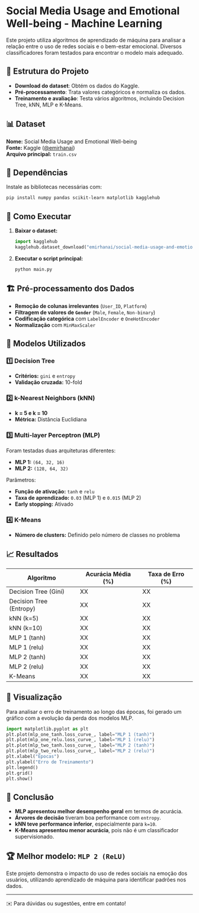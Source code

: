 # Social Media Usage and Emotional Well-being - Machine Learning

Este projeto utiliza algoritmos de aprendizado de máquina para analisar a relação entre o uso de redes sociais e o bem-estar emocional. Diversos classificadores foram testados para encontrar o modelo mais adequado.

## 📂 Estrutura do Projeto
- **Download do dataset**: Obtém os dados do Kaggle.
- **Pré-processamento**: Trata valores categóricos e normaliza os dados.
- **Treinamento e avaliação**: Testa vários algoritmos, incluindo Decision Tree, kNN, MLP e K-Means.

## 📊 Dataset
**Nome:** Social Media Usage and Emotional Well-being  
**Fonte:** Kaggle ([@emirhanai](https://www.kaggle.com/emirhanai))  
**Arquivo principal:** `train.csv`

## 🔧 Dependências

Instale as bibliotecas necessárias com:

```bash
pip install numpy pandas scikit-learn matplotlib kagglehub
```

## 🚀 Como Executar

1. **Baixar o dataset:**
   ```python
   import kagglehub
   kagglehub.dataset_download("emirhanai/social-media-usage-and-emotional-well-being")
   ```
2. **Executar o script principal:**
   ```bash
   python main.py
   ```

## 🏗️ Pré-processamento dos Dados

- **Remoção de colunas irrelevantes** (`User_ID`, `Platform`)
- **Filtragem de valores de `Gender`** (`Male`, `Female`, `Non-binary`)
- **Codificação categórica** com `LabelEncoder` e `OneHotEncoder`
- **Normalização** com `MinMaxScaler`

## 🧠 Modelos Utilizados

### 1️⃣ Decision Tree
- **Critérios:** `gini` e `entropy`
- **Validação cruzada:** 10-fold

### 2️⃣ k-Nearest Neighbors (kNN)
- **k = 5 e k = 10**
- **Métrica:** Distância Euclidiana

### 3️⃣ Multi-layer Perceptron (MLP)

Foram testadas duas arquiteturas diferentes:

- **MLP 1:** `(64, 32, 16)`
- **MLP 2:** `(128, 64, 32)`

Parâmetros:
- **Função de ativação:** `tanh` e `relu`
- **Taxa de aprendizado:** `0.03` (MLP 1) e `0.015` (MLP 2)
- **Early stopping:** Ativado

### 4️⃣ K-Means
- **Número de clusters:** Definido pelo número de classes no problema

## 📈 Resultados

| Algoritmo | Acurácia Média (%) | Taxa de Erro (%) |
|-----------|-------------------|----------------|
| Decision Tree (Gini) | XX | XX |
| Decision Tree (Entropy) | XX | XX |
| kNN (k=5) | XX | XX |
| kNN (k=10) | XX | XX |
| MLP 1 (tanh) | XX | XX |
| MLP 1 (relu) | XX | XX |
| MLP 2 (tanh) | XX | XX |
| MLP 2 (relu) | XX | XX |
| K-Means | XX | XX |

## 📌 Visualização

Para analisar o erro de treinamento ao longo das épocas, foi gerado um gráfico com a evolução da perda dos modelos MLP.

```python
import matplotlib.pyplot as plt
plt.plot(mlp_one_tanh.loss_curve_, label="MLP 1 (tanh)")
plt.plot(mlp_one_relu.loss_curve_, label="MLP 1 (relu)")
plt.plot(mlp_two_tanh.loss_curve_, label="MLP 2 (tanh)")
plt.plot(mlp_two_relu.loss_curve_, label="MLP 2 (relu)")
plt.xlabel("Épocas")
plt.ylabel("Erro de Treinamento")
plt.legend()
plt.grid()
plt.show()
```

## 📢 Conclusão
- **MLP apresentou melhor desempenho geral** em termos de acurácia.
- **Árvores de decisão** tiveram boa performance com `entropy`.
- **kNN teve performance inferior**, especialmente para `k=10`.
- **K-Means apresentou menor acurácia**, pois não é um classificador supervisionado.

## 🏆 Melhor modelo: `MLP 2 (ReLU)`

Este projeto demonstra o impacto do uso de redes sociais na emoção dos usuários, utilizando aprendizado de máquina para identificar padrões nos dados.

---
✉️ Para dúvidas ou sugestões, entre em contato!
